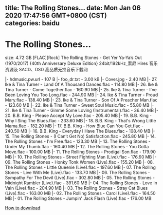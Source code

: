 
title: The Rolling Stones…
date: Mon Jan 06 2020 17:47:56 GMT+0800 (CST)    
categories: baidu
---

# The Rolling Stones…
size: 4.72 GB
 [FLAC][Rock] The Rolling Stones - Get Yer Ya-Ya’s Out (1970/2017) {40th Anniversary Deluxe Edition} 24bit/192kHz_索尼 Hires 音乐资源及 SACD、DSD 高品质无损音乐下载网
 
|- hdmusic.pw.url - 107 B
|- foo_dr.txt - 3.00 kB
|- Cover.jpg - 2.40 MB
|- 27. Ike & Tina Turner - Land Of A Thousand Dances.flac - 114.80 MB
|- 26. Ike & Tina Turner - Come Together.flac - 160.90 MB
|- 25. Ike & Tina Turner - I've Been Loving You Too Long.flac - 244.90 MB
|- 24. Ike & Tina Turner - Proud Mary.flac - 138.40 MB
|- 23. Ike & Tina Turner - Son Of A Preacher Man.flac - 123.60 MB
|- 22. Ike & Tina Turner - Sweet Soul Music.flac - 55.80 MB
|- 21. Ike & Tina Turner - Gimme Some Loving (Instrumental).flac - 36.40 MB
|- 20. B.B. King - Please Accept My Love.flac - 205.40 MB
|- 19. B.B. King - Why I Sing The Blues.flac - 233.60 MB
|- 18. B.B. King - That's Wrong Little Mama.flac - 182.20 MB
|- 17. B.B. King - How Blue Can You Get.flac - 240.50 MB
|- 16. B.B. King - Everyday I Have The Blues.flac - 108.40 MB
|- 15. The Rolling Stones - (I Can’t Get No) Satisfaction.flac - 245.80 MB
|- 14. The Rolling Stones - I'm Free.flac - 123.30 MB
|- 13. The Rolling Stones - Under My Thumb.flac - 160.40 MB
|- 12. The Rolling Stones - You Gotta Move.flac - 100.00 MB
|- 11. The Rolling Stones - Prodigal Son.flac - 179.90 MB
|- 10. The Rolling Stones - Street Fighting Man (Live).flac - 176.90 MB
|- 09. The Rolling Stones - Honky Tonk Women (Live).flac - 155.20 MB
|- 08. The Rolling Stones - Little Queenie (Live).flac - 197.60 MB
|- 07. The Rolling Stones - Live With Me (Live).flac - 133.70 MB
|- 06. The Rolling Stones - Sympathy For The Devil (Live).flac - 302.80 MB
|- 05. The Rolling Stones - Midnight Rambler (Live).flac - 391.60 MB
|- 04. The Rolling Stones - Love In Vain (Live).flac - 204.90 MB
|- 03. The Rolling Stones - Stray Cat Blues (Live).flac - 163.00 MB
|- 02. The Rolling Stones - Carol (Live).flac - 164.50 MB
|- 01. The Rolling Stones - Jumpin' Jack Flash (Live).flac - 176.00 MB

[How to download](https://bpcam.bemobtrk.com/go/2ceec3aa-1ca2-46d6-b9ff-aaa5c184517c?jno=642)